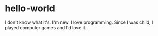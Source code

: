 # hello-world
I don't know what it's.
I'm new. I love programming. Since I was child, I played computer games and I'd love it.
